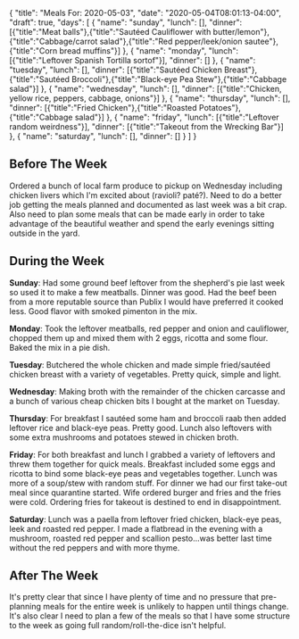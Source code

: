 {
    "title": "Meals For: 2020-05-03",
    "date": "2020-05-04T08:01:13-04:00",
    "draft": true,
    "days": [
        {
            "name": "sunday",
            "lunch": [],
            "dinner": [{"title":"Meat balls"},{"title":"Sautéed Cauliflower with butter/lemon"},{"title":"Cabbage/carrot salad"},{"title":"Red pepper/leek/onion sautee"},{"title":"Corn bread muffins"}]
        },
        {
            "name": "monday",
            "lunch": [{"title":"Leftover Spanish Tortilla sortof"}],
            "dinner": []
        },
        {
            "name": "tuesday",
            "lunch": [],
            "dinner": [{"title":"Sautéed Chicken Breast"},{"title":"Sautéed Broccoli"},{"title":"Black-eye Pea Stew"},{"title":"Cabbage salad"}]
        },
        {
            "name": "wednesday",
            "lunch": [],
            "dinner": [{"title":"Chicken, yellow rice, peppers, cabbage, onions"}]
        },
        {
            "name": "thursday",
            "lunch": [],
            "dinner": [{"title":"Fried Chicken"},{"title":"Roasted Potatoes"},{"title":"Cabbage salad"}]
        },
        {
            "name": "friday",
            "lunch": [{"title":"Leftover random weirdness"}],
            "dinner": [{"title":"Takeout from the Wrecking Bar"}]
        },
        {
            "name": "saturday",
            "lunch": [],
            "dinner": []
        }
    ]
}

## Before The Week

Ordered a bunch of local farm produce to pickup on Wednesday including chicken livers which I'm excited about (ravioli? paté?). Need to do a better job getting the meals planned and documented as last week was a bit crap. Also need to plan some meals that can be made early in order to take advantage of the beautiful weather and spend the early evenings sitting outside in the yard.

## During the Week

**Sunday**: Had some ground beef leftover from the shepherd's pie last week so used it to make a few meatballs. Dinner was good. Had the beef been from a more reputable source than Publix I would have preferred it cooked less. Good flavor with smoked pimenton in the mix. 

**Monday**: Took the leftover meatballs, red pepper and onion and cauliflower, chopped them up and mixed them with 2 eggs, ricotta and some flour. Baked the mix in a pie dish. 

**Tuesday**: Butchered the whole chicken and made simple fried/sautéed chicken breast with a variety of vegetables. Pretty quick, simple and light.

**Wednesday**: Making broth with the remainder of the chicken carcasse and a bunch of various cheap chicken bits I bought at the market on Tuesday.

**Thursday**: For breakfast I sautéed some ham and broccoli raab then added leftover rice and black-eye peas. Pretty good. Lunch also leftovers with some extra mushrooms and potatoes stewed in chicken broth.

**Friday**: For both breakfast and lunch I grabbed a variety of leftovers and threw them together for quick meals. Breakfast included some eggs and ricotta to bind some black-eye peas and vegetables together. Lunch was more of a soup/stew with random stuff. For dinner we had our first take-out meal since quarantine started. Wife ordered burger and fries and the fries were cold. Ordering fries for takeout is destined to end in disappointment.

**Saturday**: Lunch was a paella from leftover fried chicken, black-eye peas, leek and roasted red pepper. I made a flatbread in the evening with a mushroom, roasted red pepper and scallion pesto...was better last time without the red peppers and with more thyme.


## After The Week

It's pretty clear that since I have plenty of time and no pressure that pre-planning meals for the entire week is unlikely to happen until things change. It's also clear I need to plan a few of the meals so that I have some structure to the week as going full random/roll-the-dice isn't helpful.